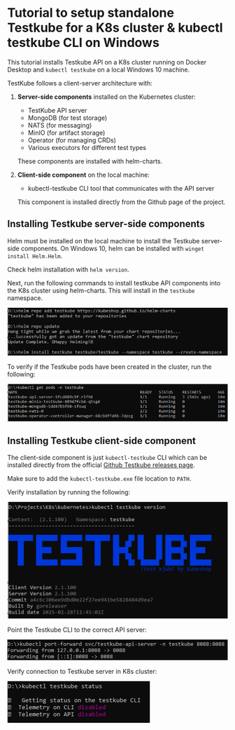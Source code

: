 <h1>Tutorial to setup standalone Testkube for a K8s cluster & kubectl testkube CLI on Windows</h1>

This tutorial installs Testkube API on a K8s cluster running on Docker Desktop and `kubectl testkube` on a local Windows 10 machine.

TestKube follows a client-server architecture with:
1. __Server-side components__ installed on the Kubernetes cluster:

    - TestKube API server
    - MongoDB (for test storage)
    - NATS (for messaging)
    - MinIO (for artifact storage)
    - Operator (for managing CRDs)
    - Various executors for different test types

   These components are installed with helm-charts.

2. __Client-side component__ on the local machine:

    - kubectl-testkube CLI tool that communicates with the API server

    This component is installed directly from the Github page of the project.

<h2>Installing Testkube server-side components</h2>

Helm must be installed on the local machine to install the Testkube server-side components. On Windows 10, helm can be installed with `winget install Helm.Helm`. 

Check helm installation with `helm version`.

Next, run the following commands to install testkube API components into the K8s cluster using helm-charts. This will install in the `testkube` namespace.

![helm_testkube](https://github.com/Kubelix/Resources/blob/main/helm_testkube.png)

To verify if the Testkube pods have been created in the cluster, run the following:

![testkube_verify](https://github.com/Kubelix/Resources/blob/main/testkube_verify.png)

<h2>Installing Testkube client-side component</h2>

The client-side component is just `kubectl-testkube` CLI which can be installed directly from the official [Github Testkube releases page](https://github.com/kubeshop/testkube/releases).

Make sure to add the `kubectl-testkube.exe` file location to `PATH`.

Verify installation by running the following:

![kubectl_testkube_verify](https://github.com/Kubelix/Resources/blob/main/kubectl_testkube_verify.png)

Point the Testkube CLI to the correct API server:

![kubectl_port_forward](https://github.com/Kubelix/Resources/blob/main/kubectl_port_forward.png)

Verify connection to Testkube server in K8s cluster:

![kubectl_testkube_status](https://github.com/Kubelix/Resources/blob/main/kubectl_testkube_status.png)







